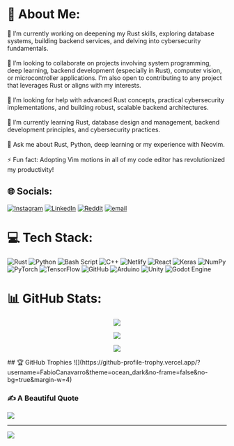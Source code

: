 # 💫 About Me:
🔭 I’m currently working on deepening my Rust skills, exploring database systems, building backend services, and delving into cybersecurity fundamentals.<br><br>👯 I’m looking to collaborate on projects involving system programming, deep learning, backend development (especially in Rust), computer vision, or microcontroller applications. I'm also open to contributing to any project that leverages Rust or aligns with my interests.<br><br>🤝 I’m looking for help with advanced Rust concepts, practical cybersecurity implementations, and building robust, scalable backend architectures.<br><br>🌱 I’m currently learning Rust, database design and management, backend development principles, and cybersecurity practices.<br><br>💬 Ask me about Rust, Python, deep learning or my experience with Neovim.<br><br>⚡ Fun fact: Adopting Vim motions in all of my code editor has revolutionized my productivity!


## 🌐 Socials:
[![Instagram](https://img.shields.io/badge/Instagram-%23E4405F.svg?logo=Instagram&logoColor=white)](https://instagram.com/fabio_carnavarro) [![LinkedIn](https://img.shields.io/badge/LinkedIn-%230077B5.svg?logo=linkedin&logoColor=white)](https://www.linkedin.com/in/fabio-canavarro-584b232a7/) [![Reddit](https://img.shields.io/badge/Reddit-%23FF4500.svg?logo=Reddit&logoColor=white)](https://reddit.com/user/RedHelioss) [![email](https://img.shields.io/badge/Email-D14836?logo=gmail&logoColor=white)](mailto:fabiocanavarrotoh@gmail.com) 

# 💻 Tech Stack:
![Rust](https://img.shields.io/badge/rust-%23000000.svg?style=flat&logo=rust&logoColor=white) ![Python](https://img.shields.io/badge/python-3670A0?style=flat&logo=python&logoColor=ffdd54) ![Bash Script](https://img.shields.io/badge/bash_script-%23121011.svg?style=flat&logo=gnu-bash&logoColor=white) ![C++](https://img.shields.io/badge/c++-%2300599C.svg?style=flat&logo=c%2B%2B&logoColor=white) ![Netlify](https://img.shields.io/badge/netlify-%23000000.svg?style=flat&logo=netlify&logoColor=#00C7B7) ![React](https://img.shields.io/badge/react-%2320232a.svg?style=flat&logo=react&logoColor=%2361DAFB) ![Keras](https://img.shields.io/badge/Keras-%23D00000.svg?style=flat&logo=Keras&logoColor=white) ![NumPy](https://img.shields.io/badge/numpy-%23013243.svg?style=flat&logo=numpy&logoColor=white) ![PyTorch](https://img.shields.io/badge/PyTorch-%23EE4C2C.svg?style=flat&logo=PyTorch&logoColor=white) ![TensorFlow](https://img.shields.io/badge/TensorFlow-%23FF6F00.svg?style=flat&logo=TensorFlow&logoColor=white) ![GitHub](https://img.shields.io/badge/github-%23121011.svg?style=flat&logo=github&logoColor=white) ![Arduino](https://img.shields.io/badge/-Arduino-00979D?style=flat&logo=Arduino&logoColor=white) ![Unity](https://img.shields.io/badge/unity-%23000000.svg?style=flat&logo=unity&logoColor=white) ![Godot Engine](https://img.shields.io/badge/GODOT-%23FFFFFF.svg?style=flat&logo=godot-engine)
# 📊 GitHub Stats:
<div style="text-align: center;">
  
  ![](https://github-readme-stats.vercel.app/api?username=FabioCanavarro&theme=catppuccin_mocha&hide_border=false&include_all_commits=true&count_private=true)<br/>

  ![](https://nirzak-streak-stats.vercel.app/?user=FabioCanavarro&theme=catppuccin_mocha&hide_border=false)<br/>

  ![](https://github-readme-stats.vercel.app/api/top-langs/?username=FabioCanavarro&theme=catppuccin_mocha&hide_border=false&include_all_commits=true&count_private=true&layout=compact)
  
</div>
## 🏆 GitHub Trophies
![](https://github-profile-trophy.vercel.app/?username=FabioCanavarro&theme=ocean_dark&no-frame=false&no-bg=true&margin-w=4)

### ✍️ A Beautiful Quote
![](https://quotes-github-readme.vercel.app/api?type=vetical&theme=tokyonight)

---
[![](https://visitcount.itsvg.in/api?id=FabioCanavarro&icon=0&color=0)](https://visitcount.itsvg.in)

